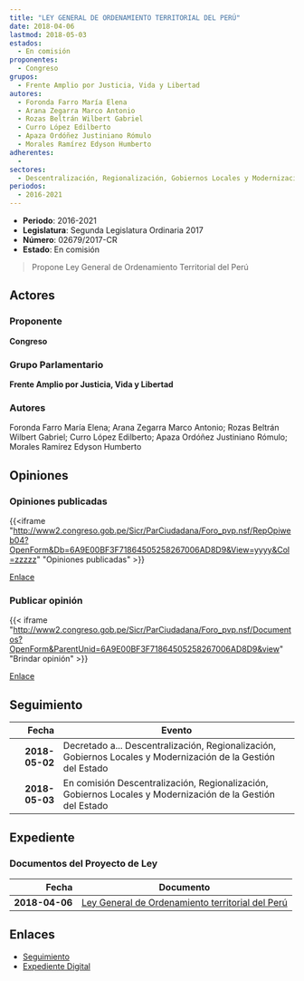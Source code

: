 ```yaml
---
title: "LEY GENERAL DE ORDENAMIENTO TERRITORIAL DEL PERÚ"
date: 2018-04-06
lastmod: 2018-05-03
estados: 
  - En comisión
proponentes: 
  - Congreso
grupos: 
  - Frente Amplio por Justicia, Vida y Libertad
autores: 
  - Foronda Farro María Elena
  - Arana Zegarra Marco Antonio
  - Rozas Beltrán Wilbert Gabriel
  - Curro López Edilberto
  - Apaza Ordóñez Justiniano Rómulo
  - Morales Ramírez Edyson Humberto
adherentes: 
  - 
sectores: 
  - Descentralización, Regionalización, Gobiernos Locales y Modernización de la Gestión del Estado
periodos: 
  - 2016-2021
---
```


- **Periodo**: 2016-2021
- **Legislatura**: Segunda Legislatura Ordinaria 2017
- **Número**: 02679/2017-CR
- **Estado**: En comisión

> Propone Ley General de Ordenamiento Territorial del Perú


## Actores

### Proponente

**Congreso**

### Grupo Parlamentario

**Frente Amplio por Justicia, Vida y Libertad**

### Autores

Foronda Farro María Elena; Arana Zegarra Marco Antonio; Rozas Beltrán Wilbert Gabriel; Curro López Edilberto; Apaza Ordóñez Justiniano Rómulo; Morales Ramírez Edyson Humberto


## Opiniones

### Opiniones publicadas

{{<iframe "http://www2.congreso.gob.pe/Sicr/ParCiudadana/Foro_pvp.nsf/RepOpiweb04?OpenForm&Db=6A9E00BF3F71864505258267006AD8D9&View=yyyy&Col=zzzzz" "Opiniones publicadas" >}}

[Enlace](http://www2.congreso.gob.pe/Sicr/ParCiudadana/Foro_pvp.nsf/RepOpiweb04?OpenForm&Db=6A9E00BF3F71864505258267006AD8D9&View=yyyy&Col=zzzzz)
### Publicar opinión

{{< iframe "http://www2.congreso.gob.pe/Sicr/ParCiudadana/Foro_pvp.nsf/Documentos?OpenForm&ParentUnid=6A9E00BF3F71864505258267006AD8D9&view" "Brindar opinión" >}}

[Enlace](http://www2.congreso.gob.pe/Sicr/ParCiudadana/Foro_pvp.nsf/Documentos?OpenForm&ParentUnid=6A9E00BF3F71864505258267006AD8D9&view)

## Seguimiento

| Fecha | Evento |
|------:|--------|
| **2018-05-02** | Decretado a... Descentralización, Regionalización, Gobiernos Locales y Modernización de la Gestión del Estado|
| **2018-05-03** | En comisión Descentralización, Regionalización, Gobiernos Locales y Modernización de la Gestión del Estado|


## Expediente


### Documentos del Proyecto de Ley

| Fecha | Documento |
|------:|--------|
| **2018-04-06** | [Ley General de Ordenamiento territorial del Perú](http://www.leyes.congreso.gob.pe/Documentos/2016_2021/Proyectos_de_Ley_y_de_Resoluciones_Legislativas/PL0267920180406..pdf) |

## Enlaces 

- [Seguimiento](http://www2.congreso.gob.pe/Sicr/TraDocEstProc/CLProLey2016.nsf/f7fff46988ca05b1052578e100829cc7/86406e6a0b4c457705258267005b215b?OpenDocument)
- [Expediente Digital](http://www2.congreso.gob.pe/Sicr/TraDocEstProc/CLProLey2016.nsf/f7fff46988ca05b1052578e100829cc7/86406e6a0b4c457705258267005b215b?OpenDocument&Click=05257FB7005EB655.eb71d0cf91d8294e05256cdf006b5706/$Body/0.1C6C)

